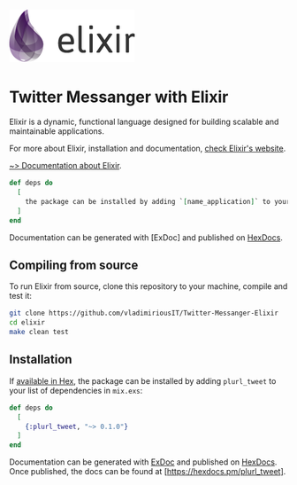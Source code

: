 ![Elixir](https://github.com/elixir-lang/elixir-lang.github.com/raw/master/images/logo/logo.png)
========
# Twitter Messanger with Elixir

Elixir is a dynamic, functional language designed for building scalable and maintainable applications.

For more about Elixir, installation and documentation,
[check Elixir's website](http://elixir-lang.org/).

[ ~> Documentation about Elixir](https://elixir-lang.org/docs.html).

```elixir
def deps do
  [
    the package can be installed by adding `[name_application]` to your list of dependencies in `mix.exs`
  ]
end
```
Documentation can be generated with [ExDoc]
and published on [HexDocs](https://hexdocs.pm).

## Compiling from source

To run Elixir from source, clone this repository to your machine, compile and test it:

```sh
git clone https://github.com/vladimiriousIT/Twitter-Messanger-Elixir
cd elixir
make clean test
```

## Installation

If [available in Hex](https://hex.pm/docs/publish), the package can be installed
by adding `plurl_tweet` to your list of dependencies in `mix.exs`:

```elixir
def deps do
  [
    {:plurl_tweet, "~> 0.1.0"}
  ]
end
```

Documentation can be generated with [ExDoc](https://github.com/elixir-lang/ex_doc)
and published on [HexDocs](https://hexdocs.pm). Once published, the docs can
be found at [https://hexdocs.pm/plurl_tweet].

